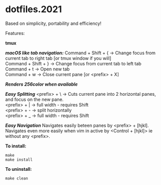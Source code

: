 # dotfiles.2021
Based on simplicity, portability and efficiency!

Features:

**tmux**

***macOS like tab navigation:***
Command + Shift + { -> Change focus from current tab to right tab [or tmux window if you will]  
Command + Shift + } -> Change focus from current tab to left tab  
Command + t         -> Open new tab  
Command + w         -> Close current pane [or \<prefix\> + X]  

***Renders 256color when available***
  
***Easy Splitting***
  \<prefix\> + \ -> Cuts current pane into 2 horizontal panes, and focus on the new pane.  
  \<prefix\> + | -> full width - requires Shift  
  \<prefix\> + - -> split horizontally  
  \<prefix\> + _ -> full width - requires Shift  
  
***Easy Navigation***
Navigates easily beteen panes by \<prefix\> + [hjkl].  
Navigates even more easily when vim in active by <Control + [hjkl]> ie without any \<prefix\>.  


**To install:**
```
make
make install
```

**To uninstall:**
```
make clean
```
